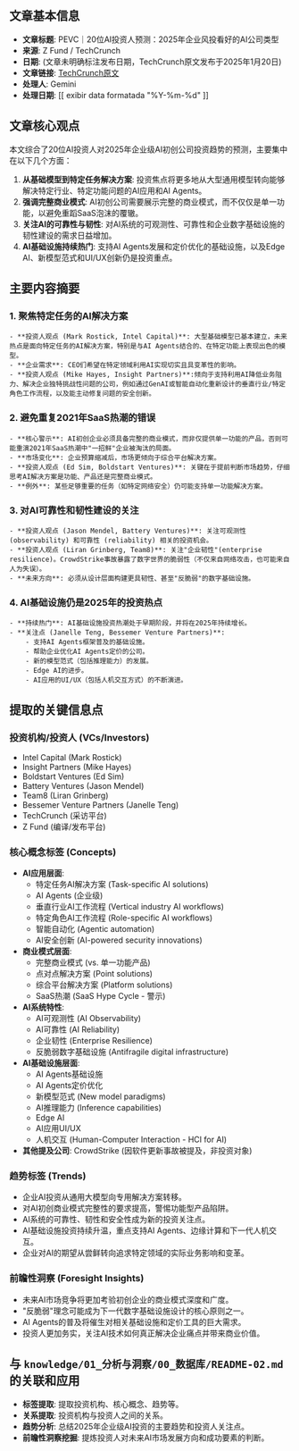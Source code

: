 ## 文章基本信息

- **文章标题**: PEVC｜20位AI投资人预测：2025年企业风投看好的AI公司类型
- **来源**: Z Fund / TechCrunch
- **日期**: (文章未明确标注发布日期，TechCrunch原文发布于2025年1月20日)
- **文章链接**: [TechCrunch原文](https://techcrunch.com/2025/01/20/here-are-the-types-of-ai-companies-enterprise-vcs-want-to-back-in-2025/)
- **处理人**: Gemini
- **处理日期**: [[ exibir data formatada "%Y-%m-%d" ]]

## 文章核心观点

本文综合了20位AI投资人对2025年企业级AI初创公司投资趋势的预测，主要集中在以下几个方面：
1.  **从基础模型到特定任务解决方案**: 投资焦点将更多地从大型通用模型转向能够解决特定行业、特定功能问题的AI应用和AI Agents。
2.  **强调完整商业模式**: AI初创公司需要展示完整的商业模式，而不仅仅是单一功能，以避免重蹈SaaS泡沫的覆辙。
3.  **关注AI的可靠性与韧性**: 对AI系统的可观测性、可靠性和企业数字基础设施的韧性建设的需求日益增加。
4.  **AI基础设施持续热门**: 支持AI Agents发展和定价优化的基础设施，以及Edge AI、新模型范式和UI/UX创新仍是投资重点。

## 主要内容摘要

### 1. 聚焦特定任务的AI解决方案
    - **投资人观点 (Mark Rostick, Intel Capital)**: 大型基础模型已基本建立，未来热点是面向特定任务的AI解决方案，特别是与AI Agents结合的、在特定功能上表现出色的模型。
    - **企业需求**: CEO们希望在特定领域利用AI实现切实且具变革性的影响。
    - **投资人观点 (Mike Hayes, Insight Partners)**:倾向于支持利用AI降低业务阻力、解决企业独特挑战性问题的公司，例如通过GenAI或智能自动化重新设计的垂直行业/特定角色工作流程，以及能主动修复问题的安全创新。

### 2. 避免重复2021年SaaS热潮的错误
    - **核心警示**: AI初创企业必须具备完整的商业模式，而非仅提供单一功能的产品，否则可能重演2021年SaaS热潮中"一招鲜"企业被淘汰的局面。
    - **市场变化**: 企业预算缩减后，市场更倾向于综合平台解决方案。
    - **投资人观点 (Ed Sim, Boldstart Ventures)**: 关键在于提前判断市场趋势，仔细思考AI解决方案是功能、产品还是完整商业模式。
    - **例外**: 某些足够重要的任务（如特定网络安全）仍可能支持单一功能解决方案。

### 3. 对AI可靠性和韧性建设的关注
    - **投资人观点 (Jason Mendel, Battery Ventures)**: 关注可观测性 (observability) 和可靠性 (reliability) 相关的投资机会。
    - **投资人观点 (Liran Grinberg, Team8)**: 关注"企业韧性"(enterprise resilience)。CrowdStrike事故暴露了数字世界的脆弱性（不仅来自网络攻击，也可能来自人为失误）。
    - **未来方向**: 必须从设计层面构建更具韧性、甚至"反脆弱"的数字基础设施。

### 4. AI基础设施仍是2025年的投资热点
    - **持续热门**: AI基础设施投资热潮处于早期阶段，并将在2025年持续增长。
    - **关注点 (Janelle Teng, Bessemer Venture Partners)**:
        - 支持AI Agents框架普及的基础设施。
        - 帮助企业优化AI Agents定价的公司。
        - 新的模型范式（包括推理能力）的发展。
        - Edge AI的进步。
        - AI应用的UI/UX（包括人机交互方式）的不断演进。

## 提取的关键信息点

### 投资机构/投资人 (VCs/Investors)
- Intel Capital (Mark Rostick)
- Insight Partners (Mike Hayes)
- Boldstart Ventures (Ed Sim)
- Battery Ventures (Jason Mendel)
- Team8 (Liran Grinberg)
- Bessemer Venture Partners (Janelle Teng)
- TechCrunch (采访平台)
- Z Fund (编译/发布平台)

### 核心概念标签 (Concepts)
- **AI应用层面**:
    - 特定任务AI解决方案 (Task-specific AI solutions)
    - AI Agents (企业级)
    - 垂直行业AI工作流程 (Vertical industry AI workflows)
    - 特定角色AI工作流程 (Role-specific AI workflows)
    - 智能自动化 (Agentic automation)
    - AI安全创新 (AI-powered security innovations)
- **商业模式层面**:
    - 完整商业模式 (vs. 单一功能产品)
    - 点对点解决方案 (Point solutions)
    - 综合平台解决方案 (Platform solutions)
    - SaaS热潮 (SaaS Hype Cycle - 警示)
- **AI系统特性**:
    - AI可观测性 (AI Observability)
    - AI可靠性 (AI Reliability)
    - 企业韧性 (Enterprise Resilience)
    - 反脆弱数字基础设施 (Antifragile digital infrastructure)
- **AI基础设施层面**:
    - AI Agents基础设施
    - AI Agents定价优化
    - 新模型范式 (New model paradigms)
    - AI推理能力 (Inference capabilities)
    - Edge AI
    - AI应用UI/UX
    - 人机交互 (Human-Computer Interaction - HCI for AI)
- **其他提及公司**: CrowdStrike (因软件更新事故被提及，非投资对象)

### 趋势标签 (Trends)
- 企业AI投资从通用大模型向专用解决方案转移。
- 对AI初创商业模式完整性的要求提高，警惕功能型产品陷阱。
- AI系统的可靠性、韧性和安全性成为新的投资关注点。
- AI基础设施投资持续升温，重点支持AI Agents、边缘计算和下一代人机交互。
- 企业对AI的期望从尝鲜转向追求特定领域的实际业务影响和变革。

### 前瞻性洞察 (Foresight Insights)
- 未来AI市场竞争将更加考验初创企业的商业模式深度和广度。
- "反脆弱"理念可能成为下一代数字基础设施设计的核心原则之一。
- AI Agents的普及将催生对相关基础设施和定价工具的巨大需求。
- 投资人更加务实，关注AI技术如何真正解决企业痛点并带来商业价值。

## 与 `knowledge/01_分析与洞察/00_数据库/README-02.md` 的关联和应用
- **标签提取**: 提取投资机构、核心概念、趋势等。
- **关系提取**: 投资机构与投资人之间的关系。
- **趋势分析**: 总结2025年企业级AI投资的主要趋势和投资人关注点。
- **前瞻性洞察挖掘**: 提炼投资人对未来AI市场发展方向和成功要素的判断。 
